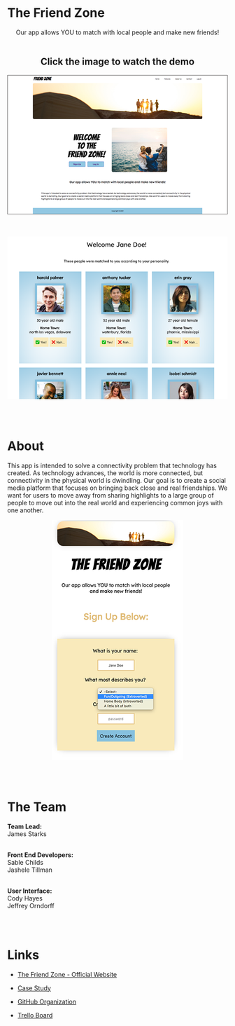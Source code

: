 # The Friend Zone

<center>
Our app allows YOU to match with local people and make new friends! <br /><br />

## Click the image to watch the demo

[![Watch the video](images/webscreenshot)](https://streamable.com/eb1t9)



<br />

<br />


<img src="images/people.png" alt="">
</center>


<br /><br />

# About


This app is intended to solve a connectivity problem that technology has created. As technology advances, the world is more connected, but connectivity in the physical world is dwindling. Our goal is to create a social media platform that focuses on bringing back close and real friendships. We want for users to move away from sharing highlights to a large group of people to move out into the real world and experiencing common joys with one another.


<center>
<img src="images/app.png" alt="">
</center>

<br /><br />


# The Team

**Team Lead:** <br />
James Starks
<br /><br />


**Front End Developers:**<br />
Sable Childs<br />
Jashele Tillman
<br /><br />

**User Interface:**<br />
Cody Hayes<br />
Jeffrey Orndorff

<br /><br />


# Links


- <a href="https://friendfinderui.netlify.com/" target=_blank>The Friend Zone - Official Website</a>

- <a href="https://docs.google.com/document/d/1eR53ciaygYFUZZZyFScopzOW49PDsB_IisJ1y1wTNVg/edit?usp=sharing" target=_blank>Case Study</a>

- <a href="https://github.com/friends-finder" target=_blank>GitHub Organization</a>

- <a href="https://trello.com/b/sTShoQIY/friend-finder" target=_blank>Trello Board</a>











